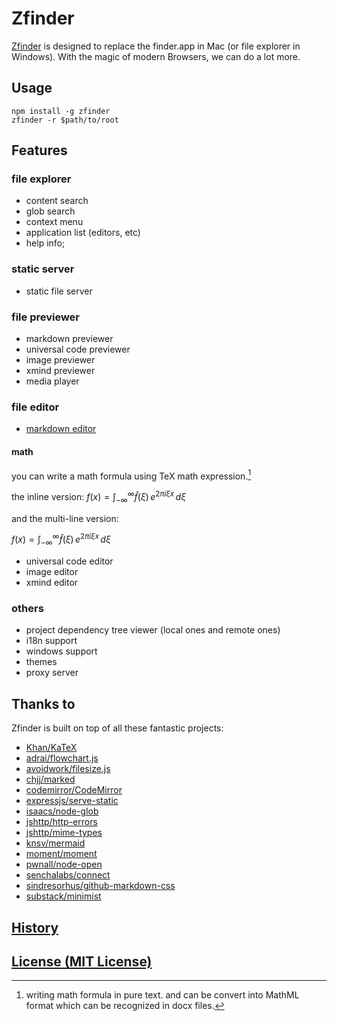 # Zfinder

[Zfinder](https://github.com/leungwensen/zfinder) is designed to replace the finder.app in Mac (or file explorer in Windows). With the magic of modern Browsers, we can do a lot more.

## Usage

```shell
npm install -g zfinder
zfinder -r $path/to/root
```

## Features

### file explorer

* content search
* glob search
* context menu
* application list (editors, etc)
* help info;

### static server

* static file server

### file previewer

* markdown previewer
* universal code previewer
* image previewer
* xmind previewer
* media player

### file editor

* [markdown editor](doc/markdown-editor.markdown)

#### math

you can write a math formula using TeX math expression.[^tex-math]

the inline version: $f(x) = \int_{-\infty}^\infty \hat f(\xi)\,e^{2 \pi i \xi x} \,d\xi$

and the multi-line version:

$f(x) = \int_{-\infty}^\infty \hat f(\xi)\,e^{2 \pi i \xi x} \,d\xi$

* universal code editor
* image editor
* xmind editor

### others

* project dependency tree viewer (local ones and remote ones)
* i18n support
* windows support
* themes
* proxy server

## Thanks to

Zfinder is built on top of all these fantastic projects:

* [Khan/KaTeX](https://github.com/Khan/KaTeX)
* [adrai/flowchart.js](https://github.com/adrai/flowchart.js)
* [avoidwork/filesize.js](https://github.com/avoidwork/filesize.js)
* [chjj/marked](https://github.com/chjj/marked)
* [codemirror/CodeMirror](https://github.com/codemirror/CodeMirror.git)
* [expressjs/serve-static](https://github.com/expressjs/serve-static)
* [isaacs/node-glob](https://github.com/isaacs/node-glob)
* [jshttp/http-errors](https://github.com/jshttp/http-errors)
* [jshttp/mime-types](https://github.com/jshttp/mime-types)
* [knsv/mermaid](https://github.com/knsv/mermaid)
* [moment/moment](https://github.com/moment/moment)
* [pwnall/node-open](https://github.com/pwnall/node-open)
* [senchalabs/connect](https://github.com/senchalabs/connect)
* [sindresorhus/github-markdown-css](https://github.com/sindresorhus/github-markdown-css)
* [substack/minimist](https://github.com/substack/minimist)

## [History](doc/history.markdown)

## [License (MIT License)](doc/license.markdown)


[^tex-math]: writing math formula in pure text.
    and can be convert into MathML format which can be recognized in docx files.

